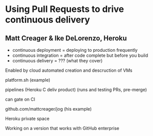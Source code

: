 Using Pull Requests to drive continuous delivery
================================================

## Matt Creager & Ike DeLorenzo, Heroku

* continuous deployment = deploying to production frequently
* continuous integration = after code complete but before you build
* continuous delivery = ??? (what they cover)

Enabled by cloud automated creation and descruction of VMs

platform.sh (example)

pipelines (Heroku C deliv product) (runs and testing PRs, pre-merge)

can gate on CI

github.com/mattcreager/jog (his example)

Heroku private space

Working on a version that works with GitHub enterprise
